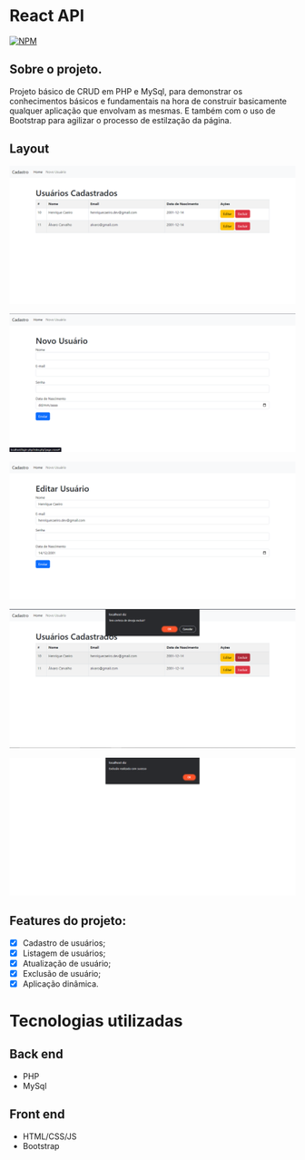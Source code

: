 # React API

[![NPM](https://img.shields.io/npm/l/react)](https://github.com/henriquecaeiro/CRUD-PHP/blob/master/LICENSE)

## Sobre o projeto.

Projeto básico de CRUD em PHP e MySql, para demonstrar os conhecimentos básicos e fundamentais na hora de construir basicamente qualquer aplicação que envolvam as mesmas. 
E também com o uso de Bootstrap para agilizar o processo de estilzação da página.





## Layout 

![Home](https://github.com/henriquecaeiro/CRUD-PHP/blob/master/assets/Home.png)

![Novo Usuário](https://github.com/henriquecaeiro/CRUD-PHP/blob/master/assets/New_User.png)

![Edição](https://github.com/henriquecaeiro/CRUD-PHP/blob/master/assets/Edit.png)

![Exclusão](https://github.com/henriquecaeiro/CRUD-PHP/blob/master/assets/Delete.png)

![Exclusão Bem Sucedida](https://github.com/henriquecaeiro/CRUD-PHP/blob/master/assets/Delete_Success.png)

## Features do projeto:

- [x]  Cadastro de usuários;
- [x]  Listagem de usuários;
- [x]  Atualização de usuário;
- [x]  Exclusão de usuário;
- [x]  Aplicação dinâmica.

# Tecnologias utilizadas 
## Back end
- PHP
- MySql


## Front end

- HTML/CSS/JS
- Bootstrap




